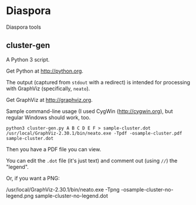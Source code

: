 Diaspora
========

Diaspora tools

cluster-gen
-----------

A Python 3 script.

Get Python at http://python.org.

The output (captured from `stdout` with a redirect) is intended for
processing with GraphViz (specifically, `neato`).

Get GraphViz at http://graphviz.org.

Sample command-line usage (I used CygWin (http://cygwin.org), but
regular Windows should work, too.

    python3 cluster-gen.py A B C D E F > sample-cluster.dot
    /usr/local/GraphViz-2.30.1/bin/neato.exe -Tpdf -osample-cluster.pdf sample-cluster.dot

Then you have a PDF file you can view.

You can edit the `.dot` file (it's just text) and comment out (using
`//`) the "legend".

Or, if you want a PNG:

   /usr/local/GraphViz-2.30.1/bin/neato.exe -Tpng -osample-cluster-no-legend.png sample-cluster-no-legend.dot
